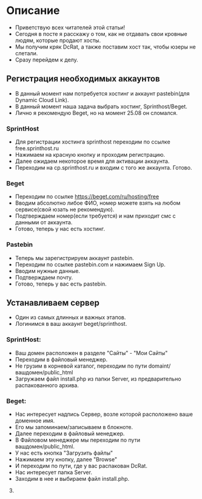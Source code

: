 # Описание

- Приветствую всех читателей этой статьи! 
- Сегодня в посте я расскажу о том, как не отдавать свои кровные людям, которые продают хосты.
- Мы получим кряк DcRat, а также поставим хост так, чтобы юзеры не слетали.
- Сразу перейдем к делу.
  
## Регистрация необходимых аккаунтов
- В данный момент нам потребуется хостинг и аккаунт pastebin(для Dynamic Cloud Link).
- В данный момент наша задача выбрать хостинг, Sprinthost/Beget.
- Лично я рекомендую Beget, но на момент 25.08 он сломался.
  
### SprintHost
- Для регистрации хостинга sprinthost переходим по ссылке free.sprinthost.ru
- Нажимаем на красную кнопку и проходим регистрацию.
- Далее ожидаем некоторое время для активации аккаунта.
- Переходим на cp.sprinthost.ru и входим с того же аккаунта. Готово.
  
### Beget
- Переходим по ссылке https://beget.com/ru/hosting/free
- Вводим абсолютно либое ФИО, номер можете взять на любом сервисе(свой юзать не рекомендую).
- Подтверждаем номер(если требуется) и нам приходит смс с данными от аккаунта.
- Готово, теперь у нас есть хостинг.

### Pastebin
- Теперь мы зарегистрируем аккаунт pastebin.
- Переходим по ссылке pastebin.com и нажимаем Sign Up.
- Вводим нужные данные.
- Подтверждаем почту.
- Готово, теперь у вас есть pastebin.

## Устанавливаем сервер
- Один из самых длинных и важных этапов.
- Логинимся в ваш аккаунт beget/sprinthost.
### SprintHost:
   - Ваш домен расположен в разделе "Сайты" - "Мои Сайты"
   - Переходим в файловый менеджер.
   - Не грузим в корневой каталог, переходим по пути domaint/вашдомен/public_html
   - Загружаем файл install.php из папки Server, из предварительно распакованного архива.
     
### Beget:
   - Нас интересует надпись Сервер, возле которой расположено ваше доменное имя.
   - Его мы запоминаем/записываем в блокноте.
   - Далее переходим в файловый менеджер.
   - В Файловом менеджере мы переходим по пути вашдомен/public_html.
   - У нас есть кнопка "Загрузить файлы"
   - Нажимаем эту кнопку, далее "Browse"
   - И переходим по пути, где у вас распакован DcRat.
   - Нас интересует папка Server.
   - Заходим в нее и выбираем файл install.php.
3.



















